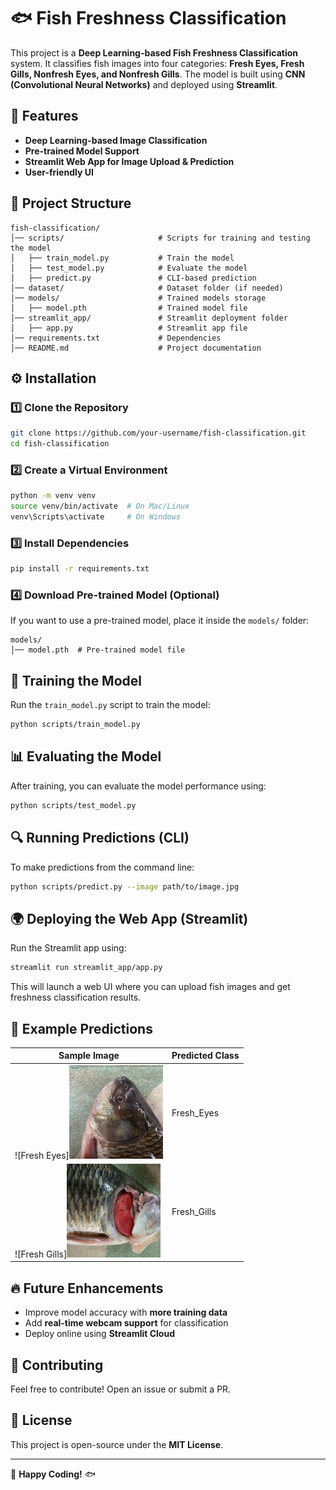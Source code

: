 # 🐟 Fish Freshness Classification

This project is a **Deep Learning-based Fish Freshness Classification** system. It classifies fish images into four categories: **Fresh Eyes, Fresh Gills, Nonfresh Eyes, and Nonfresh Gills**. The model is built using **CNN (Convolutional Neural Networks)** and deployed using **Streamlit**.

## 📌 Features
- **Deep Learning-based Image Classification**
- **Pre-trained Model Support**
- **Streamlit Web App for Image Upload & Prediction**
- **User-friendly UI**

## 📂 Project Structure
```
fish-classification/
│── scripts/                     # Scripts for training and testing the model
│   ├── train_model.py           # Train the model
│   ├── test_model.py            # Evaluate the model
│   ├── predict.py               # CLI-based prediction
│── dataset/                     # Dataset folder (if needed)
│── models/                      # Trained models storage
│   ├── model.pth                # Trained model file
│── streamlit_app/               # Streamlit deployment folder
│   ├── app.py                   # Streamlit app file
│── requirements.txt             # Dependencies
│── README.md                    # Project documentation
```

## ⚙️ Installation
### 1️⃣ Clone the Repository
```bash
git clone https://github.com/your-username/fish-classification.git
cd fish-classification
```

### 2️⃣ Create a Virtual Environment
```bash
python -m venv venv
source venv/bin/activate  # On Mac/Linux
venv\Scripts\activate     # On Windows
```

### 3️⃣ Install Dependencies
```bash
pip install -r requirements.txt
```

### 4️⃣ Download Pre-trained Model (Optional)
If you want to use a pre-trained model, place it inside the `models/` folder:
```
models/
│── model.pth  # Pre-trained model file
```

## 🚀 Training the Model
Run the `train_model.py` script to train the model:
```bash
python scripts/train_model.py
```

## 📊 Evaluating the Model
After training, you can evaluate the model performance using:
```bash
python scripts/test_model.py
```

## 🔍 Running Predictions (CLI)
To make predictions from the command line:
```bash
python scripts/predict.py --image path/to/image.jpg
```

## 🌍 Deploying the Web App (Streamlit)
Run the Streamlit app using:
```bash
streamlit run streamlit_app/app.py
```
This will launch a web UI where you can upload fish images and get freshness classification results.

## 📌 Example Predictions
| Sample Image | Predicted Class |
|-------------|----------------|
| ![Fresh Eyes]<img src="https://github.com/developer-jashuva/Fish-Freshness-Classification/blob/main/fresh_eyes.JPG" width="150" height="150" /> | Fresh_Eyes |
| ![Fresh Gills]<img src="https://github.com/developer-jashuva/Fish-Freshness-Classification/blob/main/fresh_Gills.JPG" width="150" height="150" /> | Fresh_Gills |

## 🔥 Future Enhancements
- Improve model accuracy with **more training data**
- Add **real-time webcam support** for classification
- Deploy online using **Streamlit Cloud**

## 🤝 Contributing
Feel free to contribute! Open an issue or submit a PR.

## 📜 License
This project is open-source under the **MIT License**.

---

🚀 **Happy Coding!** 🐟

